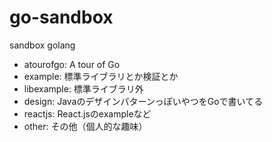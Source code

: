 go-sandbox 
=========

sandbox golang

- atourofgo: A tour of Go
- example: 標準ライブラリとか検証とか
- libexample: 標準ライブラリ外
- design: JavaのデザインパターンっぽいやつをGoで書いてる
- reactjs: React.jsのexampleなど
- other: その他（個人的な趣味）

